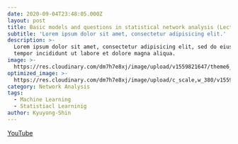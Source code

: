 ```yaml
---
date: 2020-09-04T23:48:05.000Z
layout: post
title: Basic models and questions in statistical network analysis (Lecture 1)
subtitle: 'Lorem ipsum dolor sit amet, consectetur adipisicing elit.'
description: >-
  Lorem ipsum dolor sit amet, consectetur adipisicing elit, sed do eiusmod
  tempor incididunt ut labore et dolore magna aliqua.
image: >-
  https://res.cloudinary.com/dm7h7e8xj/image/upload/v1559821647/theme6_qeeojf.jpg
optimized_image: >-
  https://res.cloudinary.com/dm7h7e8xj/image/upload/c_scale,w_380/v1559821647/theme6_qeeojf.jpg
category: Network Analysis
tags:
  - Machine Learning
  - Statistiacl Learninig
author: Kyuyong-Shin
---
```

[YouTube](https://youtu.be/nb9VFeN78bk)